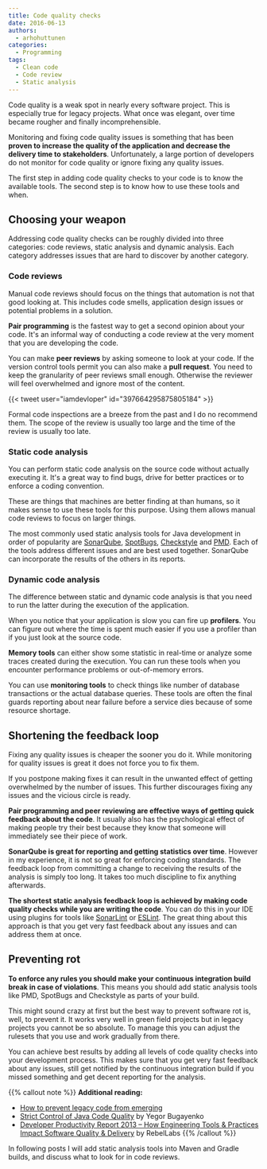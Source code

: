 ```yaml
---
title: Code quality checks
date: 2016-06-13
authors:
  - arhohuttunen
categories:
  - Programming
tags:
  - Clean code
  - Code review
  - Static analysis
---
```


Code quality is a weak spot in nearly every software project. This is especially true for legacy projects. What once was elegant, over time became rougher and finally incomprehensible.

Monitoring and fixing code quality issues is something that has been **proven to increase the quality of the application and decrease the delivery time to stakeholders**. Unfortunately, a large portion of developers do not monitor for code quality or ignore fixing any quality issues.

The first step in adding code quality checks to your code is to know the available tools. The second step is to know how to use these tools and when.

## Choosing your weapon

Addressing code quality checks can be roughly divided into three categories: code reviews, static analysis and dynamic analysis. Each category addresses issues that are hard to discover by another category.

### Code reviews

Manual code reviews should focus on the things that automation is not that good looking at. This includes code smells, application design issues or potential problems in a solution.

**Pair programming** is the fastest way to get a second opinion about your code. It's an informal way of conducting a code review at the very moment that you are developing the code.

You can make **peer reviews** by asking someone to look at your code. If the version control tools permit you can also make a **pull request**. You need to keep the granularity of peer reviews small enough. Otherwise the reviewer will feel overwhelmed and ignore most of the content.

{{< tweet user="iamdevloper" id="397664295875805184" >}}

Formal code inspections are a breeze from the past and I do no recommend them. The scope of the review is usually too large and the time of the review is usually too late.

### Static code analysis

You can perform static code analysis on the source code without actually executing it. It's a great way to find bugs, drive for better practices or to enforce a coding convention.

These are things that machines are better finding at than humans, so it makes sense to use these tools for this purpose. Using them allows manual code reviews to focus on larger things.

The most commonly used static analysis tools for Java development in order of popularity are [SonarQube](http://www.sonarqube.org), [SpotBugs](https://spotbugs.github.io), [Checkstyle](http://checkstyle.sourceforge.net) and [PMD](https://pmd.github.io). Each of the tools address different issues and are best used together. SonarQube can incorporate the results of the others in its reports.

### Dynamic code analysis

The difference between static and dynamic code analysis is that you need to run the latter during the execution of the application.

When you notice that your application is slow you can fire up **profilers**. You can figure out where the time is spent much easier if you use a profiler than if you just look at the source code.

**Memory tools** can either show some statistic in real-time or analyze some traces created during the execution. You can run these tools when you encounter performance problems or out-of-memory errors.

You can use **monitoring tools** to check things like number of database transactions or the actual database queries. These tools are often the final guards reporting about near failure before a service dies because of some resource shortage.

## Shortening the feedback loop

Fixing any quality issues is cheaper the sooner you do it. While monitoring for quality issues is great it does not force you to fix them.

If you postpone making fixes it can result in the unwanted effect of getting overwhelmed by the number of issues. This further discourages fixing any issues and the vicious circle is ready.

**Pair programming and peer reviewing are effective ways of getting quick feedback about the code**. It usually also has the psychological effect of making people try their best because they know that someone will immediately see their piece of work.

**SonarQube is great for reporting and getting statistics over time**. However in my experience, it is not so great for enforcing coding standards. The feedback loop from committing a change to receiving the results of the analysis is simply too long. It takes too much discipline to fix anything afterwards.

**The shortest static analysis feedback loop is achieved by making code quality checks while you are writing the code**. You can do this in your IDE using plugins for tools like [SonarLint](https://www.sonarlint.org) or [ESLint](https://eslint.org/). The great thing about this approach is that you get very fast feedback about any issues and can address them at once.

## Preventing rot

**To enforce any rules you should make your continuous integration build break in case of violations**. This means you should add static analysis tools like PMD, SpotBugs and Checkstyle as parts of your build.

This might sound crazy at first but the best way to prevent software rot is, well, to prevent it. It works very well in green field projects but in legacy projects you cannot be so absolute. To manage this you can adjust the rulesets that you use and work gradually from there.

You can achieve best results by adding all levels of code quality checks into your development process. This makes sure that you get very fast feedback about any issues, still get notified by the continuous integration build if you missed something and get decent reporting for the analysis.

{{% callout note %}}
**Additional reading:**

- [How to prevent legacy code from emerging](/prevent-legacy-code-from-emerging)
- [Strict Control of Java Code Quality](https://www.yegor256.com/2014/08/13/strict-code-quality-control.html) by Yegor Bugayenko
- [Developer Productivity Report 2013 – How Engineering Tools & Practices Impact Software Quality & Delivery](https://jrebel.com/rebellabs/developer-productivity-report-2013-how-engineering-tools-practices-impact-software-quality-delivery/) by RebelLabs
{{% /callout %}}

In following posts I will add static analysis tools into Maven and Gradle builds, and discuss what to look for in code reviews.
